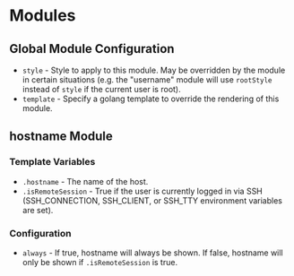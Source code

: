 # Modules

## Global Module Configuration

* `style` - Style to apply to this module.  May be overridden by the module in certain situations (e.g. the "username" module will use `rootStyle` instead of `style` if the current user is root).
* `template` - Specify a golang template to override the rendering of this module.

## hostname Module

### Template Variables

* `.hostname` - The name of the host.
* `.isRemoteSession` - True if the user is currently logged in via SSH (SSH_CONNECTION, SSH_CLIENT, or SSH_TTY environment variables are set).

### Configuration

* `always` - If true, hostname will always be shown.  If false, hostname will only be shown
if `.isRemoteSession` is true.